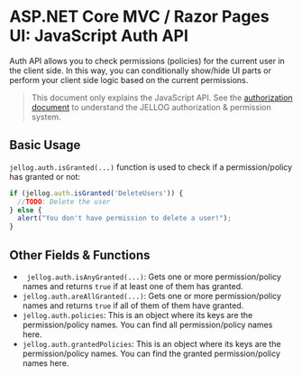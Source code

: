 # ASP.NET Core MVC / Razor Pages UI: JavaScript Auth API

Auth API allows you to check permissions (policies) for the current user in the client side. In this way, you can conditionally show/hide UI parts or perform your client side logic based on the current permissions.

> This document only explains the JavaScript API. See the [authorization document](../../../Authorization.md) to understand the JELLOG authorization & permission system.

## Basic Usage

`jellog.auth.isGranted(...)` function is used to check if a permission/policy has granted or not:

````js
if (jellog.auth.isGranted('DeleteUsers')) {
  //TODO: Delete the user
} else {
  alert("You don't have permission to delete a user!");
}
````

## Other Fields & Functions

* ` jellog.auth.isAnyGranted(...)`: Gets one or more permission/policy names and returns `true` if at least one of them has granted.
* `jellog.auth.areAllGranted(...)`: Gets one or more permission/policy names and returns `true` if all of them of them have granted.
* `jellog.auth.policies`: This is an object where its keys are the permission/policy names. You can find all permission/policy names here.
* `jellog.auth.grantedPolicies`: This is an object where its keys are the permission/policy names. You can find the granted permission/policy names here.
